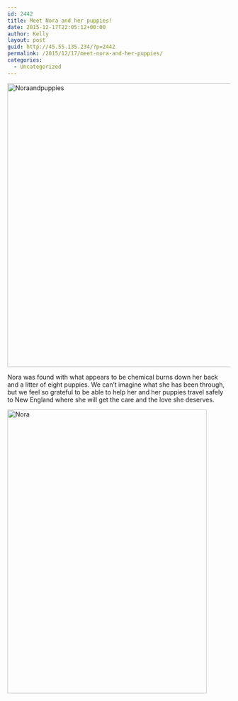 ```yaml
---
id: 2442
title: Meet Nora and her puppies!
date: 2015-12-17T22:05:12+00:00
author: Kelly
layout: post
guid: http://45.55.135.234/?p=2442
permalink: /2015/12/17/meet-nora-and-her-puppies/
categories:
  - Uncategorized
---
```

<img class="aligncenter size-medium wp-image-2431" src="https://pawsnewengland.com/wp-content/uploads/2015/12/Noraandpuppies-1-591x640.jpg" alt="Noraandpuppies" width="591" height="640" />

<span id="fbPhotoSnowliftCaption" class="fbPhotosPhotoCaption" tabindex="0" data-ft="{&quot;tn&quot;:&quot;K&quot;}"><span class="hasCaption">Nora was found with what appears to be chemical burns down her back and a litter of eight puppies. We can&#8217;t imagine what she has been through, but we feel so grateful to be able to help her and her puppies travel safely to New England where she will get the care and the love she deserves.</span></span>

<img class="aligncenter size-medium wp-image-2443" src="https://pawsnewengland.com/wp-content/uploads/2015/12/Nora-450x640.jpg" alt="Nora" width="450" height="640" />